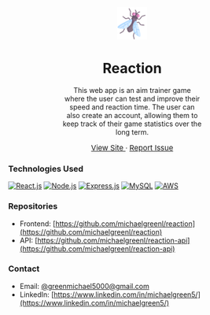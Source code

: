 <div align='center' style='padding: 0 10%'>
  <img src='public/assets/images/logo.png' height='65'>
  <h1>Reaction</h1>
  
  <p style='padding: 0 15%'>
    This web app is an aim trainer game where the user can test and improve their speed and reaction time. The user can also create an account, allowing them to keep track of their game statistics over the long term.
  </p>
  <a style='font-size: 15px' href='https://reaction-chi.vercel.app/Play'> View Site </a>
  · 
  <a style='font-size: 15px' href='https://github.com/michaelgreenl/reaction/issues'>Report Issue</a>
</div>

### Technologies Used

[![React.js]][React-url] [![Node.js]][Node-url] [![Express.js]][Express-url] [![MySQL]][MySQL-url] [![AWS]][AWS-url]

### Repositories

- Frontend: [https://github.com/michaelgreenl/reaction](https://github.com/michaelgreenl/reaction)
- API: [https://github.com/michaelgreenl/reaction-api](https://github.com/michaelgreenl/reaction-api)

### Contact

- Email: [@greenmichael5000@gmail.com](@greenmichael5000@gmail.com)
- LinkedIn: [https://www.linkedin.com/in/michaelgreen5/](https://www.linkedin.com/in/michaelgreen5/)

[gmail-url]: @greenmichael5000@gmail.com
[gmail]: https://skillicons.dev/icons?i=gmail
[linkedIn-url]: https://www.linkedin.com/in/michaelgreen5/
[linkedIn]: https://skillicons.dev/icons?i=linkedin
[screenshot-url]: public/assets/images/readme-screenshot.png
[React.js]: https://skillicons.dev/icons?i=react
[React-url]: https://reactjs.org/
[Node.js]: https://skillicons.dev/icons?i=nodejs
[Node-url]: https://nodejs.org/docs/latest/api/
[Express.js]: https://skillicons.dev/icons?i=express
[Express-url]: https://expressjs.com/
[MySQL]: https://skillicons.dev/icons?i=mysql
[MySQL-url]: https://dev.mysql.com/doc/
[AWS]: https://skillicons.dev/icons?i=aws
[AWS-url]: https://docs.aws.amazon.com/rds/
[github]: https://skillicons.dev/icons?i=github

